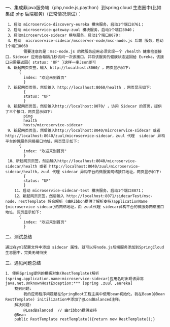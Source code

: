 
一、集成非java服务端（php,node.js,paython）到spring cloud 生态圈中(比如集成 php 后端服务)（正常情况测试）：
	 
	 1、启动 microservice-discovery-eureka 模块服务，启动1个端口8761；
	 2、启动 microservice-gateway-zuul 模块服务，启动1个端口8040；
	 3、启动microservice-sidecar 模块服务，启动1个端口8070；
	 4、启动  microservice-sidecar/mscserver-node/msc-node.js 后端 服务，启动1个端口8060
	 		需要注意的是：msc-node.js 的微服务应用必须实现一个 /health 健康检查接口，Sidecar 应用会每隔几秒访问一次该接口，并将该服务的健康状态返回给 Eureka，该接口只需要返回{ status: 'UP' }这样一串Json即可
	 6、新起网页页签，输入 http://localhost:8060/ ，网页显示如下:
		  {
			index: "欢迎来到首页"
			}
	 7、新起网页页签，然后输入 http://localhost:8060/health ，网页显示如下:
	 		{
			status: "UP"
			}
	 8、新起网页页签，然后输入http://localhost:8070/ ，访问 Sidecar 的首页，提供了三个接口，网页显示如下:
		 	ping
			health
			hosts/microservice-sidecar
	 9、新起网页页签，然后输入http://localhost:8040/microservice-sidecar 或者 http://localhost:8040/zuul/microservice-sidecar，zuul 代理  sidecar 异构平台的微服务网络接口地址，网页显示如下:
		  {
			index: "欢迎来到首页"
			}
	 10、新起网页页签，然后输入http://localhost:8040/microservice-sidecar/health 或者 http://localhost:8040/zuul/microservice-sidecar/health，zuul 代理 sidecar 异构平台的微服务网络接口地址，网页显示如下:
	 		{
			status: "UP"
			}
	 	11、启动 microservice-sidecar-test 模块服务，启动1个端口8071；
	 	12、新起网页页签，然后输入 http://localhost:8071/sidecarTest/msc-node，restTemplate 将会解析 (由Ribbon提供了解析支持)applicationName {microservice-sidecar}的网络地址，由 zuul代理 sidecar异构平台的微服务网络接口地址，网页显示如下:
		  {
			index: "欢迎来到首页"
			}
			
二、测试总结
			
	通过在yml配置文件中添加 sidecar 属性，就可以将node.js后端服务添加到SpringCloud生态圈中，完美无缝衔接
	
	
三、遇见问题总结
	
	1. 使用Spring提供的模板对象(RestTemplate)解析(spring.application.name:microservice-sidecar)应用名时出现该异常 java.net.UnknownHostException:*** [spring ,zuul ,eureka]
		找到问题:
			我的应用程序问题是在SpringBoot工程主类中使用bean初始化，我在Bean(@Bean RestTemplate) initilization中添加了@LoadBalanced注释。
		解决问题:
			@LoadBalanced  // 由ribbon提供支持
	    @Bean
	    public RestTemplate restTemplate(){return new RestTemplate();}
			
	
	